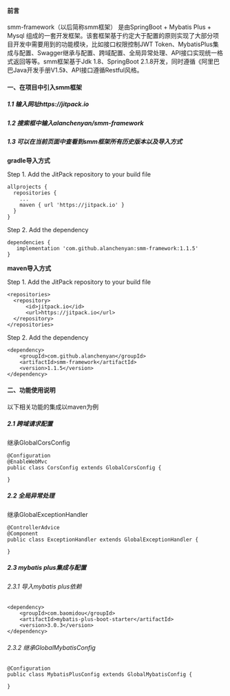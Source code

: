 #### 前言
smm-framework（以后简称smm框架） 是由SpringBoot + Mybatis Plus + Mysql 组成的一套开发框架。该套框架基于约定大于配置的原则实现了大部分项目开发中需要用到的功能模块，比如接口权限控制JWT Token、MybatisPlus集成与配置、Swagger继承与配置、跨域配置、全局异常处理、API接口实现统一格式返回等等。smm框架基于Jdk 1.8、SpringBoot 2.1.8开发，同时遵循《阿里巴巴Java开发手册V1.5》、API接口遵循Restful风格。

#### 一、在项目中引入smm框架
##### 1.1 输入网址https://jitpack.io
##### 1.2 搜索框中输入alanchenyan/smm-framework
##### 1.3 可以在当前页面中查看到smm框架所有历史版本以及导入方式

**gradle导入方式**

Step 1. Add the JitPack repository to your build file
```
allprojects {
  repositories {
    ...
    maven { url 'https://jitpack.io' }
  }
}
```
Step 2. Add the dependency
```
dependencies {
   implementation 'com.github.alanchenyan:smm-framework:1.1.5'
}
```

**maven导入方式**

Step 1. Add the JitPack repository to your build file
```
<repositories>
  <repository>
      <id>jitpack.io</id>
      <url>https://jitpack.io</url>
  </repository>
</repositories>
```
Step 2. Add the dependency
```
<dependency>
    <groupId>com.github.alanchenyan</groupId>
    <artifactId>smm-framework</artifactId>
    <version>1.1.5</version>
</dependency>
```

#### 二、功能使用说明

以下相关功能的集成以maven为例

##### 2.1 跨域请求配置
继承GlobalCorsConfig
```
@Configuration
@EnableWebMvc
public class CorsConfig extends GlobalCorsConfig {

}
```


##### 2.2 全局异常处理
继承GlobalExceptionHandler
```
@ControllerAdvice
@Component
public class ExceptionHandler extends GlobalExceptionHandler {

}
```

##### 2.3 mybatis plus集成与配置

###### 2.3.1 导入mybatis plus依赖
```
<dependency>
    <groupId>com.baomidou</groupId>
    <artifactId>mybatis-plus-boot-starter</artifactId>
    <version>3.0.3</version>
</dependency>
```
###### 2.3.2 继承GlobalMybatisConfig
```
@Configuration
public class MybatisPlusConfig extends GlobalMybatisConfig {

}
```


